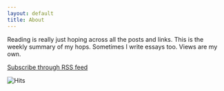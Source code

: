 ```yaml
---
layout: default
title: About
---
```


<p>Reading is really just hoping across all the posts and links. This is the weekly summary of my hops. Sometimes I write essays too. Views are my own.</p>

<p><a href="{{ site.baseurl }}/feed.xml">Subscribe through RSS feed</a></p>

<img src="https://hitcounter.pythonanywhere.com/count/tag.svg?url=www.readhop.com"  alt="Hits">